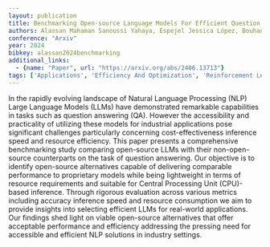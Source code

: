 ```yaml
---
layout: publication
title: Benchmarking Open-source Language Models For Efficient Question Answering In Industrial Applications
authors: Alassan Mahaman Sanoussi Yahaya, Espejel Jessica López, Bouhandi Merieme, Dahhane Walid, Ettifouri El Hassane
conference: "Arxiv"
year: 2024
bibkey: alassan2024benchmarking
additional_links:
  - {name: "Paper", url: "https://arxiv.org/abs/2406.13713"}
tags: ['Applications', 'Efficiency And Optimization', 'Reinforcement Learning', 'Tools']
---
```

In the rapidly evolving landscape of Natural Language Processing (NLP) Large Language Models (LLMs) have demonstrated remarkable capabilities in tasks such as question answering (QA). However the accessibility and practicality of utilizing these models for industrial applications pose significant challenges particularly concerning cost-effectiveness inference speed and resource efficiency. This paper presents a comprehensive benchmarking study comparing open-source LLMs with their non-open-source counterparts on the task of question answering. Our objective is to identify open-source alternatives capable of delivering comparable performance to proprietary models while being lightweight in terms of resource requirements and suitable for Central Processing Unit (CPU)-based inference. Through rigorous evaluation across various metrics including accuracy inference speed and resource consumption we aim to provide insights into selecting efficient LLMs for real-world applications. Our findings shed light on viable open-source alternatives that offer acceptable performance and efficiency addressing the pressing need for accessible and efficient NLP solutions in industry settings.
